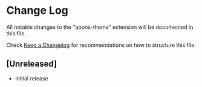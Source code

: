 # Change Log

All notable changes to the "apons-theme" extension will be documented in this file.

Check [Keep a Changelog](http://keepachangelog.com/) for recommendations on how to structure this file.

## [Unreleased]

- Initial release